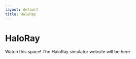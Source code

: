```yaml
---
layout: default
title: HaloRay
---
```


# HaloRay

Watch this space! The HaloRay simulator website will be here.
